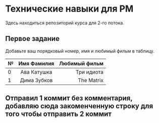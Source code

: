 # Технические навыки для PM
Здесь находиться репозиторий курса для 2-го потока. 

## Первое задание

Добавьте ваш порядковый номер, имя и любимый фильм в таблицу.

| № | Имя Фамилия     | Любимый фильм                          |
| - |:---------------:| --------------------------------------:|
| 0 | Ава Катушка     | Три идиота                             |
| 1 | Дима Зубков     | The Matrix                             |

## Отправил 1 коммит без комментария, добавляю сюда закоменченную строку для того чтобы отправить 2 коммит
